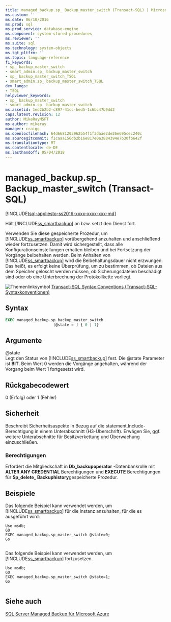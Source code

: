 ```yaml
---
title: managed_backup.sp_ Backup_master_switch (Transact-SQL) | Microsoft Docs
ms.custom: ''
ms.date: 06/10/2016
ms.prod: sql
ms.prod_service: database-engine
ms.component: system-stored-procedures
ms.reviewer: ''
ms.suite: sql
ms.technology: system-objects
ms.tgt_pltfrm: ''
ms.topic: language-reference
f1_keywords:
- sp_ backup_master_switch
- smart_admin.sp_ backup_master_switch
- sp_ backup_master_switch_TSQL
- smart_admin.sp_ backup_master_switch_TSQL
dev_langs:
- TSQL
helpviewer_keywords:
- sp_ backup_master_switch
- smart_admin.sp_ backup_master_switch
ms.assetid: 1ed2b2b2-c897-41cc-bed5-1c6bc47b9dd2
caps.latest.revision: 12
author: MikeRayMSFT
ms.author: mikeray
manager: craigg
ms.openlocfilehash: 64d6681203962b54f1f3daae2de26e695cec240c
ms.sourcegitcommit: f1caaa156db2b16e817e0a3884394e7b30fb642f
ms.translationtype: MT
ms.contentlocale: de-DE
ms.lasthandoff: 05/04/2018
---
```

# <a name="managedbackupsp-backupmasterswitch-transact-sql"></a>managed_backup.sp_ Backup_master_switch (Transact-SQL)
[!INCLUDE[tsql-appliesto-ss2016-xxxx-xxxx-xxx-md](../../includes/tsql-appliesto-ss2016-xxxx-xxxx-xxx-md.md)]

  Hält [!INCLUDE[ss_smartbackup](../../includes/ss-smartbackup-md.md)] an bzw. setzt den Dienst fort.  
  
 Verwenden Sie diese gespeicherte Prozedur, um [!INCLUDE[ss_smartbackup](../../includes/ss-smartbackup-md.md)] vorübergehend anzuhalten und anschließend wieder fortzusetzen. Damit wird sichergestellt, dass alle Konfigurationseinstellungen erhalten bleiben und bei Fortsetzung der Vorgänge beibehalten werden. Beim Anhalten von [!INCLUDE[ss_smartbackup](../../includes/ss-smartbackup-md.md)] wird die Beibehaltungsdauer nicht erzwungen. Das heißt, es erfolgt keine Überprüfung, um zu bestimmen, ob Dateien aus dem Speicher gelöscht werden müssen, ob Sicherungsdateien beschädigt sind oder ob eine Unterbrechung der Protokollkette vorliegt.  
  

  
 ![Themenlinksymbol](../../database-engine/configure-windows/media/topic-link.gif "Topic link icon") [Transact-SQL Syntax Conventions (Transact-SQL-Syntaxkonventionen)](../../t-sql/language-elements/transact-sql-syntax-conventions-transact-sql.md)  
  
## <a name="syntax"></a>Syntax  
  
```sql  
EXEC managed_backup.sp_backup_master_switch   
                     [@state = ] { 0 | 1}  
```  
  
##  <a name="Arguments"></a> Argumente  
 @state  
 Legt den Status von [!INCLUDE[ss_smartbackup](../../includes/ss-smartbackup-md.md)] fest. Die @state Parameter ist **BIT**. Beim Wert 0 werden die Vorgänge angehalten, während der Vorgang beim Wert 1 fortgesetzt wird.  
  
## <a name="return-code-value"></a>Rückgabecodewert  
 0 (Erfolg) oder 1 (Fehler)  
  
## <a name="security"></a>Sicherheit  
 Beschreibt Sicherheitsaspekte in Bezug auf die statement.Include-Berechtigung in einem Unterabschnitt (H3-Überschrift). Erwägen Sie, ggf. weitere Unterabschnitte für Besitzverkettung und Überwachung einzuschließen.  
  
### <a name="permissions"></a>Berechtigungen  
 Erfordert die Mitgliedschaft in **Db_backupoperator** -Datenbankrolle mit **ALTER ANY CREDENTIAL** Berechtigungen und **EXECUTE** Berechtigungen für **Sp_delete_ Backuphistory**gespeicherte Prozedur.  
  
## <a name="examples"></a>Beispiele  
 Das folgende Beispiel kann verwendet werden, um [!INCLUDE[ss_smartbackup](../../includes/ss-smartbackup-md.md)] für die Instanz anzuhalten, für die es ausgeführt wird:  
  
```  
Use msdb;  
GO  
EXEC managed_backup.sp_master_switch @state=0;  
Go  
  
```  
  
 Das folgende Beispiel kann verwendet werden, um [!INCLUDE[ss_smartbackup](../../includes/ss-smartbackup-md.md)] fortzusetzen.  
  
```  
Use msdb;  
GO  
EXEC managed_backup.sp_master_switch @state=1;  
Go  
  
```  
  
## <a name="see-also"></a>Siehe auch  
 [SQL Server Managed Backup für Microsoft Azure](../../relational-databases/backup-restore/sql-server-managed-backup-to-microsoft-azure.md)  
  
  
